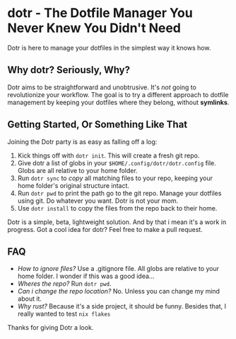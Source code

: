 # dotr - The Dotfile Manager You Never Knew You Didn't Need

Dotr is here to manage your dotfiles in the simplest way it knows how.

## Why dotr? Seriously, Why?

Dotr aims to be straightforward and unobtrusive. It's *not* going to revolutionize your workflow. The goal is to try a different approach to dotfile management by keeping your dotfiles where they belong, without __symlinks__.

## Getting Started, Or Something Like That

Joining the Dotr party is as easy as falling off a log:

1. Kick things off with `dotr init`. This will create a fresh git repo.
2. Give dotr a list of globs in your `$HOME/.config/dotr/dotr.config` file. Globs are all relative to your home folder.
3. Run `dotr sync` to *copy* all matching files to your repo, keeping your home folder's original structure intact.
4. Run `dotr pwd` to print the path go to the git repo. Manage your dotfiles using git. Do whatever you want. Dotr is not your mom.
5. Use `dotr install` to copy the files from the repo back to their home.

Dotr is a simple, beta, lightweight solution. And by that i mean it's a work in progress. Got a cool idea for dotr? Feel free to make a pull request.

## FAQ
- *How to ignore files?*
    Use a .gitignore file. All globs are relative to your home folder. I wonder if this was a good idea...
- *Wheres the repo?*
    Run `dotr pwd`.
- *Can i change the repo location?*
    No. Unless you can change my mind about it.
- *Why rust?*
    Because it's a side project, it should be funny. Besides that, I really wanted to test `nix flakes`


Thanks for giving Dotr a look.

